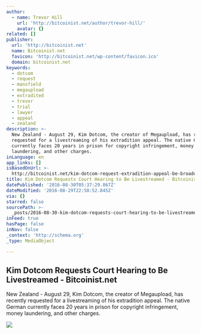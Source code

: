 ```yaml
---
author:
  - name: Trevor Hill
    url: 'http://bitcoinist.net/author/trevor-hill/'
    avatar: {}
related: []
publisher:
  url: 'http://bitcoinist.net'
  name: Bitcoinist.net
  favicon: 'http://bitcoinist.net/wp-content/favicon.ico'
  domain: bitcoinist.net
keywords:
  - dotcom
  - request
  - mansfield
  - megaupload
  - extradited
  - trevor
  - trial
  - lawyer
  - appeal
  - zealand
description: >-
  New Zealand - August 29, Kim Dotcom, the creator of Megaupload, has recently
  requested for a livestreaming of his extradition appeal. The native German
  currently faces 20 years in prison for copyright infringement, money
  laundering, and other charges.
inLanguage: en
app_links: []
isBasedOnUrl: >-
  http://bitcoinist.net/kim-dotcom-request-extradition-appeal-be-broadcast-on-youtube/
title: Kim Dotcom Requests Court Hearing to Be Livestreamed - Bitcoinist.net
datePublished: '2016-08-30T05:37:29.867Z'
dateModified: '2016-08-29T22:58:52.845Z'
via: {}
starred: false
sourcePath: >-
  _posts/2016-08-30-kim-dotcom-requests-court-hearing-to-be-livestreamed-bitco.md
inFeed: true
hasPage: false
inNav: false
_context: 'http://schema.org'
_type: MediaObject

---
```

<article style=""><h1>Kim Dotcom Requests Court Hearing to Be Livestreamed - Bitcoinist.net</h1><p>New Zealand - August 29, Kim Dotcom, the creator of Megaupload, has recently requested for a livestreaming of his extradition appeal. The native German currently faces 20 years in prison for copyright infringement, money laundering, and other charges.</p><img src="http://bitcoinist.net/wp-content/uploads/2016/08/HistoricMNsupreme.jpg" /></article>